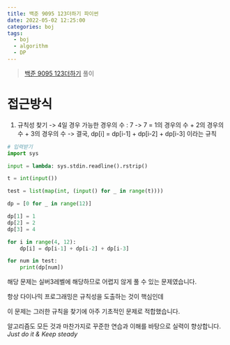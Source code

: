 ```yaml
---
title: 백준 9095 123더하기 파이썬
date: 2022-05-02 12:25:00
categories: boj
tags:
  - boj
  - algorithm
  - DP
---
```



> [백준 9095 123더하기](https://www.acmicpc.net/problem/11047) 풀이

# 접근방식
1. 규칙성 찾기
-> 4일 경우 가능한 경우의 수 : 7
-> 7 = 1의 경우의 수 + 2의 경우의 수 + 3의 경우의 수
-> 결국, dp[i] = dp[i-1] + dp[i-2] + dp[i-3] 이라는 규칙

~~~python
# 입력받기
import sys

input = lambda: sys.stdin.readline().rstrip()

t = int(input())

test = list(map(int, (input() for _ in range(t))))

dp = [0 for _ in range(12)]

dp[1] = 1
dp[2] = 2
dp[3] = 4

for i in range(4, 12):
    dp[i] = dp[i-1] + dp[i-2] + dp[i-3]

for num in test:
    print(dp[num])
~~~

해당 문제는 실버3레벨에 해당하므로 어렵지 않게 풀 수 있는 문제였습니다.

항상 다이나믹 프로그래밍은 규칙성을 도출하는 것이 핵심인데    

이 문제는 그러한 규칙을 찾기에 아주 기초적인 문제로 적합했습니다.

알고리즘도 모든 것과 마찬가지로 꾸준한 연습과 이해를 바탕으로 실력이 향상합니다.
*Just do it & Keep steady*
